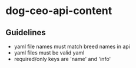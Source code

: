 # dog-ceo-api-content

## Guidelines
- yaml file names must match breed names in api
- yaml files must be valid yaml
- required/only keys are 'name' and 'info'
